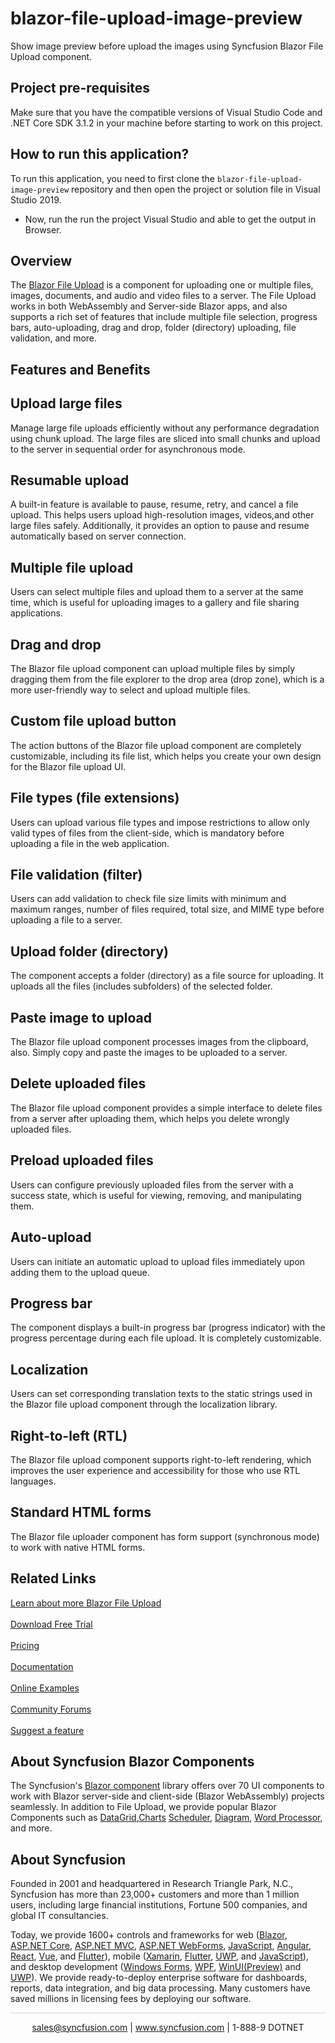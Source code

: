 # blazor-file-upload-image-preview
Show image preview before upload the images using Syncfusion Blazor File Upload component.

## Project pre-requisites
Make sure that you have the compatible versions of Visual Studio Code and .NET Core SDK 3.1.2 in your machine before starting to work on this project.

## How to run this application?
To run this application, you need to first clone the `blazor-file-upload-image-preview` repository and then open the project or solution file in Visual Studio 2019. 

* Now, run the run the project Visual Studio and able to get the output in Browser.

## Overview

The [Blazor File Upload](https://www.syncfusion.com/blazor-components/blazor-file-upload?utm_source=github&utm_medium=listing&utm_campaign=blazor-file-upload-github-samples) is a component for uploading one or multiple files, images, documents, and audio and video files to a server. The File Upload works in both WebAssembly and Server-side Blazor apps, and also supports a rich set of features that include multiple file selection, progress bars, auto-uploading, drag and drop, folder (directory) uploading, file validation, and more.

## Features and Benefits

## Upload large files

Manage large file uploads efficiently without any performance degradation using chunk upload. The large files are sliced into small chunks and upload to the server in sequential order for asynchronous mode.

## Resumable upload

A built-in feature is available to pause, resume, retry, and cancel a file upload. This helps users upload high-resolution images, videos,and other large files safely. Additionally, it provides an option to pause and resume automatically based on server connection.

## Multiple file upload

Users can select multiple files and upload them to a server at the same time, which is useful for uploading images to a gallery and file sharing applications.

## Drag and drop

The Blazor file upload component can upload multiple files by simply dragging them from the file explorer to the drop area (drop zone), which is a more user-friendly way to select and upload multiple files.

## Custom file upload button

The action buttons of the Blazor file upload component are completely customizable, including its file list, which helps you create your own design for the Blazor file upload UI.

## File types (file extensions)

Users can upload various file types and impose restrictions to allow only valid types of files from the client-side, which is mandatory before uploading a file in the web application.

## File validation (filter)

Users can add validation to check file size limits with minimum and maximum ranges, number of files required, total size, and MIME type before uploading a file to a server.

## Upload folder (directory)

The component accepts a folder (directory) as a file source for uploading. It uploads all the files (includes subfolders) of the selected folder.

## Paste image to upload

The Blazor file upload component processes images from the clipboard, also. Simply copy and paste the images to be uploaded to a server.

## Delete uploaded files

The Blazor file upload component provides a simple interface to delete files from a server after uploading them, which helps you delete wrongly uploaded files.

## Preload uploaded files

Users can configure previously uploaded files from the server with a success state, which is useful for viewing, removing, and manipulating them.

## Auto-upload

Users can initiate an automatic upload to upload files immediately upon adding them to the upload queue.

## Progress bar

The component displays a built-in progress bar (progress indicator) with the progress percentage during each file upload. It is completely customizable.

## Localization

Users can set corresponding translation texts to the static strings used in the Blazor file upload component through the localization library.

## Right-to-left (RTL)

The Blazor file upload component supports right-to-left rendering, which improves the user experience and accessibility for those who use RTL languages.

## Standard HTML forms

The Blazor file uploader component has form support (synchronous mode) to work with native HTML forms.

## Related Links

[Learn about more Blazor File Upload](https://www.syncfusion.com/blazor-components/blazor-file-upload?utm_source=github&utm_medium=listing&utm_campaign=blazor-file-upload-github-samples) <br/><br/>
[Download Free Trial](https://www.syncfusion.com/downloads/blazor-components?utm_source=github&utm_medium=listing&utm_campaign=blazor-file-upload-github-samples) <br/><br/>
[Pricing](https://www.syncfusion.com/sales/products?utm_source=github&utm_medium=listing&utm_campaign=blazor-file-upload-github-samples) <br/><br/>
[Documentation](https://blazor.syncfusion.com/documentation/file-upload/getting-started/?utm_source=github&utm_medium=listing&utm_campaign=blazor-file-upload-github-samples) <br/><br/>
[Online Examples](https://blazor.syncfusion.com/demos/file-upload/default-functionalities?theme=bootstrap4?utm_source=github&utm_medium=listing&utm_campaign=blazor-file-upload-github-samples) <br/><br/>
[Community Forums](https://www.syncfusion.com/forums/blazor-components/fileupload?utm_source=github&utm_medium=listing&utm_campaign=blazor-file-upload-github-samples) <br/><br/>
[Suggest a feature](https://www.syncfusion.com/feedback/blazor-components?utm_source=github&utm_medium=listing&utm_campaign=blazor-file-upload-github-samples)

## About Syncfusion Blazor Components
The Syncfusion's [Blazor component](https://www.syncfusion.com/blazor-components?utm_source=github&utm_medium=listing&utm_campaign=blazor-file-upload-github-samples) library offers over 70 UI components to work with Blazor server-side and client-side (Blazor WebAssembly) projects seamlessly. In addition to File Upload, we provide popular Blazor Components such as [DataGrid](https://www.syncfusion.com/blazor-components/blazor-datagrid?utm_source=github&utm_medium=listing&utm_campaign=blazor-file-upload-github-samples),[Charts](https://www.syncfusion.com/blazor-components/blazor-charts?utm_source=github&utm_medium=listing&utm_campaign=blazor-file-upload-github-samples) [Scheduler](https://www.syncfusion.com/blazor-components/blazor-scheduler?utm_source=github&utm_medium=listing&utm_campaign=blazor-file-upload-github-samples), [Diagram](https://www.syncfusion.com/blazor-components/blazor-diagram?utm_source=github&utm_medium=listing&utm_campaign=blazor-file-upload-github-samples), [Word Processor](https://www.syncfusion.com/blazor-components/blazor-word-processor?utm_source=github&utm_medium=listing&utm_campaign=blazor-file-upload-github-samples), and more.

## About Syncfusion
Founded in 2001 and headquartered in Research Triangle Park, N.C., Syncfusion has more than 23,000+ customers and more than 1 million users, including large financial institutions, Fortune 500 companies, and global IT consultancies.
 
Today, we provide 1600+ controls and frameworks for web
([Blazor](https://www.syncfusion.com/blazor-components?utm_source=github&utm_medium=listing&utm_campaign=blazor-file-upload-github-samples),
[ASP.NET
Core](https://www.syncfusion.com/aspnet-core-ui-controls?utm_source=github&utm_medium=listing&utm_campaign=blazor-file-upload-github-samples),
[ASP.NET
MVC](https://www.syncfusion.com/aspnet-mvc-ui-controls?utm_source=github&utm_medium=listing&utm_campaign=blazor-file-upload-github-samples),
[ASP.NET
WebForms](https://www.syncfusion.com/jquery/aspnet-webforms-ui-controls?utm_source=github&utm_medium=listing&utm_campaign=blazor-file-upload-github-samples),
[JavaScript](https://www.syncfusion.com/javascript-ui-controls?utm_source=github&utm_medium=listing&utm_campaign=blazor-file-upload-github-samples),
[Angular](https://www.syncfusion.com/angular-ui-components?utm_source=github&utm_medium=listing&utm_campaign=blazor-file-upload-github-samples),
[React](https://www.syncfusion.com/react-ui-components?utm_source=github&utm_medium=listing&utm_campaign=blazor-file-upload-github-samples),
[Vue](https://www.syncfusion.com/vue-ui-components?utm_source=github&utm_medium=listing&utm_campaign=blazor-file-upload-github-samples),
and
[Flutter](https://www.syncfusion.com/flutter-widgets?utm_source=github&utm_medium=listing&utm_campaign=blazor-file-upload-github-samples)),
mobile
([Xamarin](https://www.syncfusion.com/xamarin-ui-controls?utm_source=github&utm_medium=listing&utm_campaign=blazor-file-upload-github-samples),
[Flutter](https://www.syncfusion.com/flutter-widgets?utm_source=github&utm_medium=listing&utm_campaign=blazor-file-upload-github-samples),
[UWP](https://www.syncfusion.com/uwp-ui-controls?utm_source=github&utm_medium=listing&utm_campaign=blazor-file-upload-github-samples),
and
[JavaScript](https://www.syncfusion.com/javascript-ui-controls?utm_source=github&utm_medium=listing&utm_campaign=blazor-file-upload-github-samples)),
and desktop development ([Windows
Forms](https://www.syncfusion.com/winforms-ui-controls?utm_source=github&utm_medium=listing&utm_campaign=blazor-file-upload-github-samples),
[WPF](https://www.syncfusion.com/wpf-ui-controls?utm_source=github&utm_medium=listing&utm_campaign=blazor-file-upload-github-samples),
[WinUI(Preview)](https://www.syncfusion.com/winui-controls?utm_source=github&utm_medium=listing&utm_campaign=blazor-file-upload-github-samples)
and
[UWP](https://www.syncfusion.com/uwp-ui-controls?utm_source=github&utm_medium=listing&utm_campaign=blazor-file-upload-github-samples)).
We provide ready-to-deploy enterprise software for dashboards, reports,
data integration, and big data processing. Many customers have saved
millions in licensing fees by deploying our software.

<hr style="height:0.3px;border:none;color:lightgrey;background-color:lightgrey;" />

<p align="center">
  <a href="mailto:sales@syncfusion.com?Subject=Syncfusion Blazor File Upload - Github" target="_top">sales@syncfusion.com</a> | <a href="https://www.syncfusion.com?utm_source=github&utm_medium=listing&utm_campaign=blazor-file-upload-github-samples">www.syncfusion.com</a> | 1-888-9 DOTNET <br>
</p>
